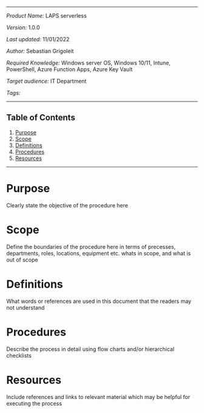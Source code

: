 ***
*Product Name:* LAPS serverless

*Version:* 1.0.0

*Last updated:* 11/01/2022

*Author:* Sebastian Grigoleit

*Required Knowledge:* Windows server OS, Windows 10/11, Intune, PowerShell, Azure Function Apps, Azure Key Vault

*Target audience:* IT Department

*Tags:*

***

## Table of Contents
1. [Purpose](#Purpose)
2. [Scope](#Scope)
3. [Definitions](#Definitions)
4. [Procedures](#Procedures)
5. [Resources](#Resources)

***
# Purpose
Clearly state the objective of the procedure here

# Scope
 Define the boundaries of the procedure here in terms of precesses, departments, roles, locations, equipment etc. whats in scope, and what is out of scope
# Definitions
What words or references are used in this document that the readers may not understand

# Procedures
Describe the process in detail using flow charts and/or hierarchical checklists 

# Resources
Include references and links to relevant material which may be helpful for executing the process 